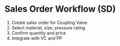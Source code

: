# Sales Order Workflow (SD)

1. Create sales order for Coupling Valve
2. Select material, size, pressure rating
3. Confirm quantity and price
4. Integrate with VC and PP
